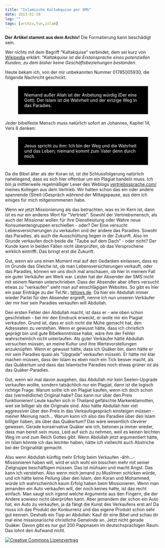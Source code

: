 ```yaml
---
title: "Islamische Kaltakquise per SMS"
date: 2013-01-28
log: ""
tags: [archiv,fun,islam]
---
```

**Der Artikel stammt aus dem Archiv!** Die Formatierung kann beschädigt sein.

Wer nichts mit dem Begriff "Kaltakquise" verbindet, dem sei kurz von <a href="http://de.wikipedia.org/wiki/Akquise#Kaltakquise_und_Warmakquise">Wikipedia</a> erklärt: <i>"Kaltakquise ist die Erstansprache eines potenziellen Kunden, zu dem bisher keine Geschäftsbeziehungen bestanden.</i>

Heute bekam ich, von der mir unbekannten Nummer 01785005930, die folgende Nachricht geschickt:

<blockquote style="margin: 20px 40px 20px 40px; padding: 20px; background-color: #000; color: white;">
Niemand außer Allah ist der Anbetung würdig (Der eine Gott). Der Islam ist die Wahrheit und der einzige Weg in das Paradies.
</blockquote>
<!--break-->
Jeder bibelfeste Mensch muss natürlich sofort an Johannes, Kapitel 14, Vers 6 denken:

<blockquote style="margin: 20px 40px 20px 40px; padding: 20px; background-color: #000; color: white;">
Jesus spricht zu ihm: Ich bin der Weg und die Wahrheit und das Leben; niemand kommt zum Vater denn durch mich.
</blockquote>

Da die Bibel älter als der Koran ist, ist die Schlussfolgerung natürlich naheliegend, dass es sich hier offenbar um ein Plagiat handeln muss. Ich bin ja mittlerweile regelmäßiger Leser des Weblogs <a href="http://www.vertriebssprache.com/">vertriebssprache.com/</a> meines Kollegen aus dem Vertrieb. Wir hatten schon das ein oder andere spannende (Streit-)Gespräch während der Mittagspause, aus dem ich einiges für mich mitgenommenen habe. 

Wenn wir jetzt Missionierung als das betrachten, was es im Kern ist, dann ist es nur ein anderes Wort für "Vertrieb". Sowohl der Vertriebsmensch, als auch der Missionar wollen für ihre Dienstleistung oder Wahre neue Konsumentengruppen erschießen - oder? Der Eine versucht Lebensversicherungen zu verkaufen und der andere das Paradies. Sowohl das Paradies, als auch die Ausschüttung liegen in der Zukunft. Also im Grunde verkaufen doch beide die "Taube auf dem Dach" - oder nicht? Der Kunde kann in beiden Fällen nicht überprüfen, ob das Versprochene wirklich eintrifft. Das bringt erst die Zukunft. 

Gut, wenn wir uns einen Moment mal auf den Gedanken einlassen, dass es im Grunde das Gleiche ist, ob man Lebensversicherungen verkauft, oder das Paradies, können wir uns doch mal anschauen, ob hier in meinem Fall ein guter Verkäufer am Werk war. Leider hat der Absender der SMS nicht mit seinem Namen unterschrieben. Dass der Absender aber öfters versucht etwas zu "verkaufen" sieht man auf einschlägigen Websites. So gibt es hier ein paar Einträge zu der Tel.Nr.: <a href="http://www.tellows.de/num/01785005930">tellows.de</a>. Da hier ein Abdullah immer wieder Partei für den Absender ergreift, nenne ich nun unseren Verkäufer der mir hier sein Paradies verkaufen will Abdullah.

Den ersten Fehler den Abdullah macht, ist dass er - wie oben schon geschrieben - bei mir den Eindruck erweckt, er wolle mir ein Plagiat verkaufen. Grund ist, dass er sich nicht die Mühe gemacht hat, den Adressaten zu verstehen. Wenn er gewusst hätte, dass ich christlich geprägt bin und gute Bibelkenntnisse habe, wäre ihm der Fehler wahrscheinlich nicht unterlaufen.  Als guter Verkäufer hätte Abdullah versuchen müssen, an meine Kultur und ihre Wertevorstellungen anzuknüpfen. Wenn er gewusst hätte, dass ich Quäker bin, dann hätte er mir sein Paradies quasi als "Upgrade" verkaufen müssen. Er hätte mir klar machen müssen, dass der Islam es eben noch ein Tick besser macht, als das Quäkertum und dass das Islamische Paradies noch etwas grüner ist als das Quäker-Paradies.

Gut, wenn wir mal davon ausgehen, das Abdullah mir kein Seelen-Upgrade verkaufen wollte, sondern tatsächlich nur ein Plagiat, dann ist die logisch richtige Frage: Warum sollte ich ein Plagiat kaufen, wenn ich doch schon das (vermeidliche) Original habe? Das kann nur über den Preis funktionieren! Leute kaufen sich in Thailand gefälschte Markenklamotten, weil sie billiger als die Originale sind. Also hätte Abdullah hier viel aggressiver über den Preis in das Verkaufsgespräch einsteigen müssen - meiner Meinung nach... Warum kann ich also das Paradies über den Islam billiger haben, als über das Quäkertum? Das wäre wesentlich cleverer gewesen. Gerade konservative Quäker wie ich, betonen ja immer wieder, dass man bereit sein muss, Leid auf sich zu nehmen, weil es keinen leichten Weg im und zum Reich Gottes gibt. Wenn Abdullah jetzt argumentiert hätte, im Islam könnte ich das leichter haben, hätte ich vielleicht auch Abstriche bei der Originalität gemacht.</a>

Also wenn Abdullah künftig mehr Erfolg beim Verkaufen -ähh...-Missionieren haben will, wird er sich wohl ein bisschen mehr mit seiner Zielgruppe beschäftigen müssen. Das ist mühsam und macht Angst. Das kann ich verstehen. Also wenn mich jemand zu Muslimen schicken würde, und ich hätte keine Peilung über den Islam, den Koran und Mohammed, würde ich wahrscheinlich kaum Erfolg haben beim Missionieren. Wenn man jemanden ein Auto verkaufen will, der noch keines hatte, ist das recht einfach. Man saugt sich irgend welche Argumente aus den Fingern, die der Andere sowieso nicht überprüfen kann. Aber jemandem der schon ein Auto hat, ein Auto zu verkaufen, ja da fängt die Kunst des Verkaufens erst an! Da muss ich das Produkt der Konkurrenz und das eigene Produkt schon sehr gut kennen. Deshalb ein Tipp an Abdullah: Kauf dir eine Bibel und schau dir mal eine missionarische christliche Gemeinde an. Jetzt nicht gerade Quäker. Davon gibt es nur gut 200 Pappnasen im deutschsprachigen Raum. Das lohnt den Aufwand nicht.



<a rel="license" href="http://creativecommons.org/licenses/by-sa/3.0/"><img alt="Creative Commons Lizenzvertrag" style="border-width:0" src="http://i.creativecommons.org/l/by-sa/3.0/88x31.png" /></a>
